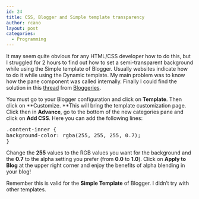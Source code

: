 ```yaml
---
id: 24
title: CSS, Blogger and Simple template transparency
author: rcano
layout: post
categories:
  - Programming
---
```

It may seem quite obvious for any HTML/CSS developer how to do this, but I struggled for 2 hours to find out how to set a semi-transparent background while using the Simple template of Blogger. Usually websites indicate how to do it while using the Dynamic template. My main problem was to know how the pane component was called internally. Finally I could find the solution in this <a href="http://www.bloggeries.com/forum/showthread.php?t=26163" target="_blank">thread</a>&nbsp;from <a href="http://www.bloggeries.com/" target="_blank">Bloggeries</a>.

You must go to your Blogger configuration and click on **Template**. Then click on **Customize. **This will bring the template customization page. Click then in **Advance**, go to the bottom of the new categories pane and click on **Add CSS**. Here you can add the following lines:

<pre>.content-inner {&nbsp;<br />background-color: rgba(255, 255, 255, 0.7);<br />}<br /></pre>

Change the **255**&nbsp;values to the RGB values you want for the background and the **0.7**&nbsp;to the alpha setting you prefer (from **0.0**&nbsp;to **1.0**). Click on **Apply to Blog**&nbsp;at the upper right corner and enjoy the benefits of alpha blending in your blog!

Remember this is valid for the **Simple Template**&nbsp;of Blogger. I didn&#8217;t try with other templates.
